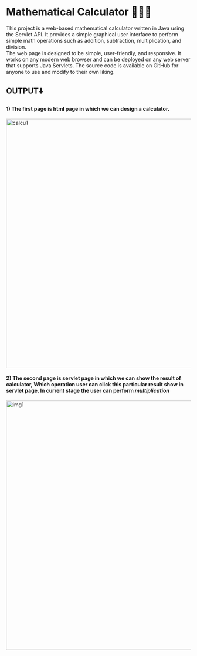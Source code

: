 # Mathematical Calculator 📅🧑‍💻
This project is a web-based mathematical calculator written in Java using the Servlet API. It provides a simple graphical user interface to perform simple math operations such as addition, subtraction, multiplication, and division.<br/>
The web page is designed to be simple, user-friendly, and responsive. It works on any modern web browser and can be deployed on any web server that supports Java Servlets. The source code is available on GitHub for anyone to use and modify to their own liking.

<h2>OUTPUT⬇️</h2>

<h4>1) The first page is html page in which we can design a calculator.</h4>

<img width="680" alt="calcu1" src="https://user-images.githubusercontent.com/113874433/211179582-127250c1-0fc4-41cd-8d47-48bfb0b108c1.png">

<h4>2) The second page is servlet page in which we can show the result of calculator, Which operation user can click this particular result show in servlet page. In current stage the user can perform <i>multiplication</i></h4>

<img width="680" alt="img1" src="https://user-images.githubusercontent.com/113874433/211185775-1e3149c7-5070-4514-b3f1-38e8beabe415.png">
